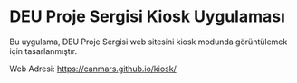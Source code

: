 # DEU Proje Sergisi Kiosk Uygulaması

Bu uygulama, DEU Proje Sergisi web sitesini kiosk modunda görüntülemek için tasarlanmıştır.

Web Adresi: https://canmars.github.io/kiosk/

